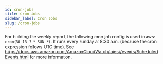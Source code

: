 ```yaml
---
id: cron-jobs
title: Cron Jobs
sidebar_label: Cron Jobs
slug: /cron-jobs
---
```


For building the weekly report, the following cron job config is used in aws: `cron(30 13 ? * SUN *)`. It runs every sunday at 8:30 a.m. (because the cron expression follows UTC time). See https://docs.aws.amazon.com/AmazonCloudWatch/latest/events/ScheduledEvents.html for more information.
